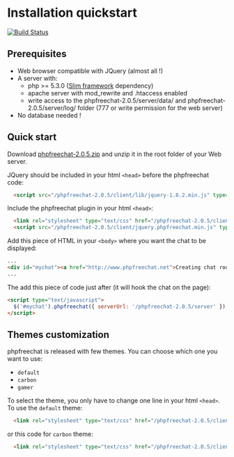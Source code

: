 # Installation quickstart

[![Build Status](https://travis-ci.org/kerphi/phpfreechat.png?branch=master)](https://travis-ci.org/kerphi/phpfreechat)

## Prerequisites

  * Web browser compatible with JQuery (almost all !)
  * A server with:
    * php >= 5.3.0 ([Slim framework](https://github.com/codeguy/Slim/blob/master/README.markdown#system-requirements) dependency)
    * apache server with mod_rewrite and .htaccess enabled
    * write access to the phpfreechat-2.0.5/server/data/ and phpfreechat-2.0.5/server/log/ folder (777 or write permission for the web server)
  * No database needed !

## Quick start

Download [phpfreechat-2.0.5.zip](http://www.phpfreechat.net/download) and unzip it in the root folder of your Web server.

JQuery should be included in your html `<head>` before the phpfreechat code:
```html
  <script src="/phpfreechat-2.0.5/client/lib/jquery-1.8.2.min.js" type="text/javascript"></script>
```

Include the phpfreechat plugin in your html `<head>`:
```html
  <link rel="stylesheet" type="text/css" href="/phpfreechat-2.0.5/client/themes/default/jquery.phpfreechat.min.css" />
  <script src="/phpfreechat-2.0.5/client/jquery.phpfreechat.min.js" type="text/javascript"></script>
```

Add this piece of HTML in your `<body>` where you want the chat to be displayed:
```html
...
<div id="mychat"><a href="http://www.phpfreechat.net">Creating chat rooms everywhere - phpFreeChat</a></div>
...
```

The add this piece of code just after (it will hook the chat on the page):
```html
<script type="text/javascript">
  $('#mychat').phpfreechat({ serverUrl: '/phpfreechat-2.0.5/server' });
</script>
```

## Themes customization

phpfreechat is released with few themes. You can choose which one you want to use:

* `default`
* `carbon`
* `gamer`

To select the theme, you only have to change one line in your html `<head>`. To use the `default` theme:
```html
  <link rel="stylesheet" type="text/css" href="/phpfreechat-2.0.5/client/themes/default/jquery.phpfreechat.min.css" />
```
or this code for `carbon` theme:
```html
  <link rel="stylesheet" type="text/css" href="/phpfreechat-2.0.5/client/themes/carbon/jquery.phpfreechat.min.css" />
```
